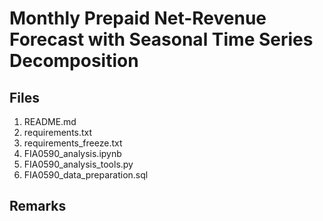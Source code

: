 # Monthly Prepaid Net-Revenue Forecast with Seasonal Time Series Decomposition

## Files

1. README.md
2. requirements.txt
3. requirements_freeze.txt
4. FIA0590_analysis.ipynb
5. FIA0590_analysis_tools.py
6. FIA0590_data_preparation.sql


## Remarks